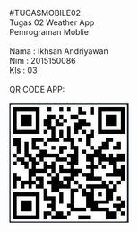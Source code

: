 #TUGASMOBILE02<br>
Tugas 02 Weather App<br> 
Pemrograman Moblie
<br><br>
Nama : Ikhsan Andriyawan
<br>
Nim  : 2015150086
<br>
Kls  : 03
<br><br>
QR CODE APP:
<br><br><img src="barcode.JPG">

